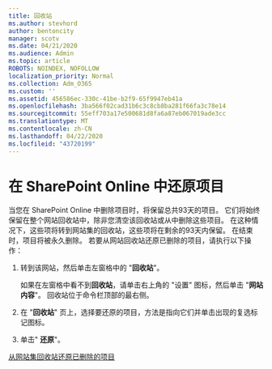 ```yaml
---
title: 回收站
ms.author: stevhord
author: bentoncity
manager: scotv
ms.date: 04/21/2020
ms.audience: Admin
ms.topic: article
ROBOTS: NOINDEX, NOFOLLOW
localization_priority: Normal
ms.collection: Adm_O365
ms.custom: ''
ms.assetid: 456586ec-330c-41be-b2f9-65f9947eb41a
ms.openlocfilehash: 3ba566f02cad31b6c3c8cb8ba281f66fa3c78e14
ms.sourcegitcommit: 55eff703a17e500681d8fa6a87eb067019ade3cc
ms.translationtype: MT
ms.contentlocale: zh-CN
ms.lasthandoff: 04/22/2020
ms.locfileid: "43720199"
---
```

# <a name="restore-items-in-sharepoint-online"></a>在 SharePoint Online 中还原项目

当您在 SharePoint Online 中删除项目时，将保留总共93天的项目。 它们将始终保留在整个网站回收站中，除非您清空该回收站或从中删除这些项目。 在这种情况下，这些项将转到网站集的回收站，这些项将在剩余的93天内保留。 在结束时，项目将被永久删除。 若要从网站回收站还原已删除的项目，请执行以下操作：
  
1. 转到该网站，然后单击左窗格中的 "**回收站**"。 
    
    如果在左窗格中看不到**回收站**，请单击右上角的 "设置" 图标，然后单击 "**网站内容**"。 回收站位于命令栏顶部的最右侧。
    
2. 在 "**回收站**" 页上，选择要还原的项目，方法是指向它们并单击出现的复选标记图标。 
    
3. 单击" **还原**"。
    
[从网站集回收站还原已删除的项目](https://go.microsoft.com/fwlink/?linkid=866439)
  

